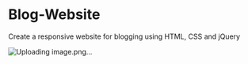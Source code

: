 # Blog-Website

Create a responsive website for blogging using HTML, CSS and jQuery



![Uploading image.png…]()
